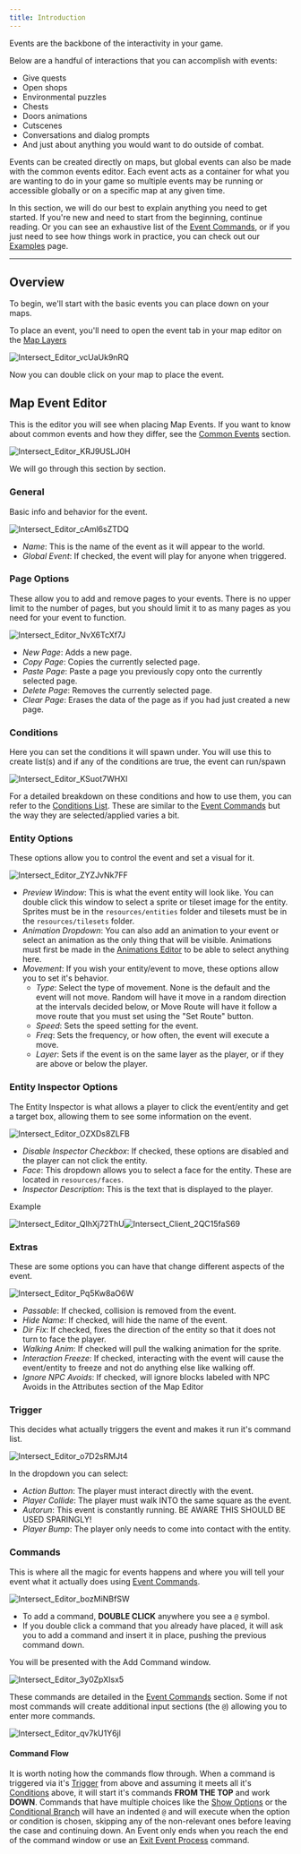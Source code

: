 ```yaml
---
title: Introduction
---
```


Events are the backbone of the interactivity in your game. 

Below are a handful of interactions that you can accomplish with events:
 - Give quests
 - Open shops
 - Environmental puzzles
 - Chests
 - Doors animations
 - Cutscenes
 - Conversations and dialog prompts
 - And just about anything you would want to do outside of combat.

Events can be created directly on maps, but global events can also be made with the common events editor. Each event acts as a container for what you are wanting to do in your game so multiple events may be running or accessible globally or on a specific map at any given time.

In this section, we will do our best to explain anything you need to get started. If you're new and need to start from the beginning, continue reading. Or you can see an exhaustive list of the [Event Commands](../events/eventcommands.md), or if you just need to see how things work in practice, you can check out our [Examples](../events/examples.md) page.

---

## Overview

To begin, we'll start with the basic events you can place down on your maps.

To place an event, you'll need to open the event tab in your map editor on the [Map Layers](../start/overview.md#map_layers)

![Intersect_Editor_vcUaUk9nRQ](https://github.com/AscensionGameDev/Intersect-Documentation/assets/13249558/7066070a-e4ff-471c-8d85-1964beed3d18)

Now you can double click on your map to place the event.

## Map Event Editor
This is the editor you will see when placing Map Events. If you want to know about common events and how they differ, see the [Common Events](../events/common.md) section.

![Intersect_Editor_KRJ9USLJ0H](https://github.com/AscensionGameDev/Intersect-Documentation/assets/13249558/374569ee-30f8-485b-a9c8-f7a8f0bb4097)

We will go through this section by section.

### General
Basic info and behavior for the event.

![Intersect_Editor_cAml6sZTDQ](https://github.com/AscensionGameDev/Intersect-Documentation/assets/13249558/c6d3fdb8-cabc-4361-8b97-7d6b66a4a397)

- *Name*: This is the name of the event as it will appear to the world.
- *Global Event*: If checked, the event will play for anyone when triggered.

### Page Options
These allow you to add and remove pages to your events. There is no upper limit to the number of pages, but you should limit it to as many pages as you need for your event to function.

![Intersect_Editor_NvX6TcXf7J](https://github.com/AscensionGameDev/Intersect-Documentation/assets/13249558/1d2049d7-f04d-45d3-89b2-507c702bc6ea)

- *New Page*: Adds a new page.
- *Copy Page*: Copies the currently selected page.
- *Paste Page*: Paste a page you previously copy onto the currently selected page.
- *Delete Page*: Removes the currently selected page.
- *Clear Page*: Erases the data of the page as if you had just created a new page.

### Conditions
Here you can set the conditions it will spawn under. You will use this to create list(s) and if any of the conditions are true, the event can run/spawn

![Intersect_Editor_KSuot7WHXl](https://github.com/AscensionGameDev/Intersect-Documentation/assets/13249558/03d63922-4e53-4b4f-b45a-0346aa514b93)

For a detailed breakdown on these conditions and how to use them, you can refer to the [Conditions List](../design/conditions.md). These are similar to the [Event Commands](../events/eventcommands.md) but the way they are selected/applied varies a bit.

### Entity Options
These options allow you to control the event and set a visual for it.

![Intersect_Editor_ZYZJvNk7FF](https://github.com/AscensionGameDev/Intersect-Documentation/assets/13249558/68d4eba5-5432-436d-a087-920c1bd017f0)

- *Preview Window*: This is what the event entity will look like. You can double click this window to select a sprite or tileset image for the entity. Sprites must be in the `resources/entities` folder and tilesets must be in the `resources/tilesets` folder.
- *Animation Dropdown*: You can also add an animation to your event or select an animation as the only thing that will be visible.  Animations must first be made in the [Animations Editor](../design/index.md) to be able to select anything here.
- *Movement*: If you wish your entity/event to move, these options allow you to set it's behavior.
  - *Type*: Select the type of movement. None is the default and the event will not move. Random will have it move in a random direction at the intervals decided below, or Move Route will have it follow a move route that you must set using the "Set Route" button.
  - *Speed*: Sets the speed setting for the event.
  - *Freq*: Sets the frequency, or how often, the event will execute a move.
  - *Layer*: Sets if the event is on the same layer as the player, or if they are above or below the player.

### Entity Inspector Options
The Entity Inspector is what allows a player to click the event/entity and get a target box, allowing them to see some information on the event.

![Intersect_Editor_OZXDs8ZLFB](https://github.com/AscensionGameDev/Intersect-Documentation/assets/13249558/ab6c3fe8-7e0c-4414-a238-023e3cf619bf)

- *Disable Inspector Checkbox*: If checked, these options are disabled and the player can not click the entity.
- *Face*: This dropdown allows you to select a face for the entity.  These are located in `resources/faces`.
- *Inspector Description*: This is the text that is displayed to the player.

Example

![Intersect_Editor_QIhXj72ThU](https://github.com/AscensionGameDev/Intersect-Documentation/assets/13249558/34cd2aca-8602-47fb-a96e-d727de9aa602)![Intersect_Client_2QC15faS69](https://github.com/AscensionGameDev/Intersect-Documentation/assets/13249558/8ac0677c-9e35-4720-9501-682b14e7ac80)

### Extras
These are some options you can have that change different aspects of the event.

![Intersect_Editor_Pq5Kw8aO6W](https://github.com/AscensionGameDev/Intersect-Documentation/assets/13249558/fc209662-ca44-4e77-b4c8-8da23ea30e9d)

- *Passable*: If checked, collision is removed from the event.
- *Hide Name*: If checked, will hide the name of the event.
- *Dir Fix*: If checked, fixes the direction of the entity so that it does not turn to face the player.
- *Walking Anim*: If checked will pull the walking animation for the sprite.
- *Interaction Freeze*: If checked, interacting with the event will cause the event/entity to freeze and not do anything else like walking off.
- *Ignore NPC Avoids*: If checked, will ignore blocks labeled with NPC Avoids in the Attributes section of the Map Editor

### Trigger
This decides what actually triggers the event and makes it run it's command list. 

![Intersect_Editor_o7D2sRMJt4](https://github.com/AscensionGameDev/Intersect-Documentation/assets/13249558/837d039b-da8d-427e-a97a-3198f8a5dcb3)

In the dropdown you can select:
- *Action Button*: The player must interact directly with the event.
- *Player Collide*: The player must walk INTO the same square as the event.
- *Autorun*: This event is constantly running. BE AWARE THIS SHOULD BE USED SPARINGLY!
- *Player Bump*: The player only needs to come into contact with the entity.

### Commands
This is where all the magic for events happens and where you will tell your event what it actually does using [Event Commands](../events/eventcommands.md).

![Intersect_Editor_bozMiNBfSW](https://github.com/AscensionGameDev/Intersect-Documentation/assets/13249558/f29b37cd-212b-4f69-922b-ed493132e264)

- To add a command, **DOUBLE CLICK** anywhere you see a `@` symbol. 
- If you double click a command that you already have placed, it will ask you to add a command and insert it in place, pushing the previous command down.

You will be presented with the Add Command window.

![Intersect_Editor_3y0ZpXIsx5](https://github.com/AscensionGameDev/Intersect-Documentation/assets/13249558/529d0e98-9c48-4459-acf0-6285c9393dc5)

These commands are detailed in the [Event Commands](../events/eventcommands.md) section. Some if not most commands will create additional input sections (the `@`) allowing you to enter more commands.

![Intersect_Editor_qv7kU1Y6jl](https://github.com/AscensionGameDev/Intersect-Documentation/assets/13249558/0968b94c-1c45-4dc1-9fd4-bb029c6f25b3)

#### Command Flow
It is worth noting how the commands flow through.  When a command is triggered via it's [Trigger](#trigger) from above and assuming it meets all it's [Conditions](#conditions) above, it will start it's commands **FROM THE TOP** and work **DOWN**. Commands that have multiple choices like the [Show Options](../events/eventcommands.md#show-options) or the [Conditional Branch](../events/eventcommand.md#conditional-branch) will have an indented `@` and will execute when the option or condition is chosen, skipping any of the non-relevant ones before leaving the case and continuing down.  An Event only ends when you reach the end of the command window or use an [Exit Event Process](../events/eventcommands.md#exit-event-process) command.
